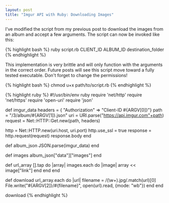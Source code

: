 ```yaml
---
layout: post
title: "Imgur API with Ruby: Downloading Images"
---
```


I've modified the script from my previous post to download the images from an album and accept a few arguments.  The script can now be invoked like this:

{% highlight bash %}
ruby script.rb CLIENT_ID ALBUM_ID destination_folder
{% endhighlight %}

This implementation is very brittle and will only function with the arguments in the correct order.  Future posts will see this script move toward a fully tested executable.  Don't forget to change the permissions!

{% highlight bash %}
chmod u+x path/to/script.rb
{% endhighlight %}

{% highlight ruby %}
#!/usr/bin/env ruby
require 'net/http'
require 'net/https'
require 'open-uri'
require 'json'

def imgur_data
  headers = { "Authorization" => "Client-ID #{ARGV[0]}"}
  path    = "/3/album/#{ARGV[1]}.json"
  uri     = URI.parse("https://api.imgur.com"+path)
  request = Net::HTTP::Get.new(path, headers)

  http = Net::HTTP.new(uri.host, uri.port)
  http.use_ssl = true
  response = http.request(request)
  response.body
end

def album_json
  JSON.parse(imgur_data)
end

def images
  album_json["data"]["images"]
end

def url_array
  [].tap do |array|
    images.each do |image|
      array << image["link"]
    end
  end
end

def download
  url_array.each do |url|
    filename = /(\w+).jpg/.match(url)[0]
    File.write("#{ARGV[2]}/#{filename}", open(url).read, {mode: "wb"})
  end
end

download
{% endhighlight %}
